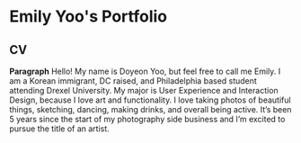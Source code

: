 # Emily Yoo's Portfolio
## CV
**Paragraph** 
Hello! My name is Doyeon Yoo, but feel free to call me Emily. I am a Korean immigrant, DC raised, and Philadelphia based student attending Drexel University. My major is User Experience and Interaction Design, because I love art and functionality. I love taking photos of beautiful things, sketching, dancing, making drinks, and overall being active. It’s been 5 years since the start of my photography side business and I’m excited to pursue the title of an artist.
